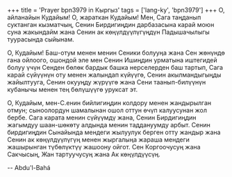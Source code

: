 +++
title = 'Prayer bpn3979 in Кыргыз'
tags = ['lang-ky', 'bpn3979']
+++
О, айланайын Кудайым! О, жараткан Кудайым! Мен, Сага таңданып суктанган кызматчың, Сенин Бирдигиңдин дарбазасына карай моюн суна жакындайм жана Сенин ак көңүлдүүлүгүңдүн Падышачылыгы туурасында сыйынам.

О, Кудайым! Баш-отум менен менин Сеники болууңа жана Сен жөнүндө гана ойлоого, ошондой эле мен Сенин Ишиңдин урматына иштегидей болуу үчүн Сенден бөлөк бардык башка нерселерден баш тартып, Сага карай сүйүүнүн оту менен жалындап күйүүгө, Сенин акылмандыгыңды жайылтууга, Сенин окууңду жүрүүгө жана Сени таанып-билүүнүн кубанычы менен тең бөлүшүүгө уруксат эт.

О, Кудайым, мен-С.енин бийлигиңдин колдору менен жандырылган отмун; сыноолордун шамалынан ошол оттун өчүп калуусунан жол бербе. Сага карата менин сүйүүмдү жана, Сенин Бирдигиңдин жагымдуу шаан-шөкөту алдында менин таддануумду арбыт. Сенин бирдигиңдин Сынайында мендеги жылуулук берген отту жандыр жана Сенин ак көңүлдүүлүгүң менен жыргалыңа жараша мендеги жашырынган түбөлүктүү жашоону ойгот. Сен Коргоочусуң жана Сакчысың, Жан тартуучусуң жана Ак көңүлдүүсүң.

-- Abdu'l-Bahá
